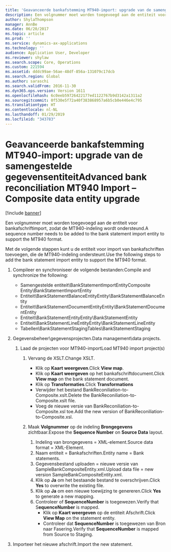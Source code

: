 ```yaml
---
title: 'Geavanceerde bankafstemming MT940-import: upgrade van de samengestelde gegevensentiteit'
description: Een volgnummer moet worden toegevoegd aan de entiteit voor bankafschriftimport, zodat de MT940-indeling wordt ondersteund.
author: ShylaThompson
manager: AnnBe
ms.date: 06/20/2017
ms.topic: article
ms.prod: ''
ms.service: dynamics-ax-applications
ms.technology: ''
audience: Application User, Developer
ms.reviewer: shylaw
ms.search.scope: Core, Operations
ms.custom: 221594
ms.assetid: dddc99ae-56ae-48df-856a-131079c17dcb
ms.search.region: Global
ms.author: saraschi
ms.search.validFrom: 2016-11-30
ms.dyn365.ops.version: Version 1611
ms.openlocfilehash: 6c0eeb59726422177ed1122767b9d3142a1311a2
ms.sourcegitcommit: 0f530e5f72a40f383868957a6b5cb0e446e4c795
ms.translationtype: HT
ms.contentlocale: nl-NL
ms.lasthandoff: 01/29/2019
ms.locfileid: "343783"
---
```

# <a name="advanced-bank-reconciliation-mt940-import--composite-data-entity-upgrade"></a><span data-ttu-id="48184-103">Geavanceerde bankafstemming MT940-import: upgrade van de samengestelde gegevensentiteit</span><span class="sxs-lookup"><span data-stu-id="48184-103">Advanced bank reconciliation MT940 Import – Composite data entity upgrade</span></span>

[!include [banner](../includes/banner.md)]

<span data-ttu-id="48184-104">Een volgnummer moet worden toegevoegd aan de entiteit voor bankafschriftimport, zodat de MT940-indeling wordt ondersteund.</span><span class="sxs-lookup"><span data-stu-id="48184-104">A sequence number needs to be added to the bank statement import entity to support the MT940 format.</span></span> 

<span data-ttu-id="48184-105">Met de volgende stappen kunt u de entiteit voor import van bankafschriften toevoegen, die de MT940-indeling ondersteunt.</span><span class="sxs-lookup"><span data-stu-id="48184-105">Use the following steps to add the bank statement import entity to support the MT940 format.</span></span>

1.  <span data-ttu-id="48184-106">Compileer en synchroniseer de volgende bestanden:</span><span class="sxs-lookup"><span data-stu-id="48184-106">Compile and synchronize the following:</span></span>
    -   <span data-ttu-id="48184-107">Samengestelde entiteit\\BankStatementImportEntity</span><span class="sxs-lookup"><span data-stu-id="48184-107">Composite Entity\\BankStatementImportEntity</span></span>
    -   <span data-ttu-id="48184-108">Entiteit\\BankStatementBalanceEntity</span><span class="sxs-lookup"><span data-stu-id="48184-108">Entity\\BankStatementBalanceEntity</span></span>
    -   <span data-ttu-id="48184-109">Entiteit\\BankStatementDocumentEntity</span><span class="sxs-lookup"><span data-stu-id="48184-109">Entity\\BankStatementDocumentEntity</span></span>
    -   <span data-ttu-id="48184-110">Entiteit\\BankStatementEntity</span><span class="sxs-lookup"><span data-stu-id="48184-110">Entity\\BankStatementEntity</span></span>
    -   <span data-ttu-id="48184-111">Entiteit\\BankStatementLineEntity</span><span class="sxs-lookup"><span data-stu-id="48184-111">Entity\\BankStatementLineEntity</span></span>
    -   <span data-ttu-id="48184-112">Tabellen\\BankStatementStaging</span><span class="sxs-lookup"><span data-stu-id="48184-112">Tables\\BankStatementStaging</span></span>

2.  <span data-ttu-id="48184-113">Gegevensbeheer\\gegevensprojecten.</span><span class="sxs-lookup"><span data-stu-id="48184-113">Data management\\data projects.</span></span>
    1.  <span data-ttu-id="48184-114">Laad de projecten voor MT940-import</span><span class="sxs-lookup"><span data-stu-id="48184-114">Load MT940 import project(s)</span></span>
        1.  <span data-ttu-id="48184-115">Vervang de XSLT.</span><span class="sxs-lookup"><span data-stu-id="48184-115">Change XSLT.</span></span>
            -   <span data-ttu-id="48184-116">Klik op **Kaart weergeven**.</span><span class="sxs-lookup"><span data-stu-id="48184-116">Click **View map**.</span></span>
            -   <span data-ttu-id="48184-117">Klik op **Kaart weergeven** op het bankafschriftdocument.</span><span class="sxs-lookup"><span data-stu-id="48184-117">Click **View map** on the bank statement document.</span></span>
            -   <span data-ttu-id="48184-118">Klik op **Transformaties**.</span><span class="sxs-lookup"><span data-stu-id="48184-118">Click **Transformations**</span></span>
            -   <span data-ttu-id="48184-119">Verwijder het bestand BankReconiliation-to-Composite.xslt.</span><span class="sxs-lookup"><span data-stu-id="48184-119">Delete the BankReconiliation-to-Composite.xslt file.</span></span>
            -   <span data-ttu-id="48184-120">Voeg de nieuwe versie van BankReconiliation-to-Composite.xsl toe.</span><span class="sxs-lookup"><span data-stu-id="48184-120">Add the new version of BankReconiliation-to-Composite.xsl.</span></span>

        2.  <span data-ttu-id="48184-121">Maak **Volgnummer** op de indeling **Brongegevens** zichtbaar.</span><span class="sxs-lookup"><span data-stu-id="48184-121">Expose the **Sequence Number** on **Source Data** layout.</span></span>
            1.  <span data-ttu-id="48184-122">Indeling van brongegevens = XML-element.</span><span class="sxs-lookup"><span data-stu-id="48184-122">Source data format = XML-Element.</span></span>
            2.  <span data-ttu-id="48184-123">Naam entiteit = Bankafschriften.</span><span class="sxs-lookup"><span data-stu-id="48184-123">Entity name = Bank statements.</span></span>
            3.  <span data-ttu-id="48184-124">Gegevensbestand uploaden = nieuwe versie van SampleBankCompositeEntity.xml.</span><span class="sxs-lookup"><span data-stu-id="48184-124">Upload data file = new version SampleBankCompositeEntity.xml.</span></span>
            4.  <span data-ttu-id="48184-125">Klik op **Ja** om het bestaande bestand te overschrijven.</span><span class="sxs-lookup"><span data-stu-id="48184-125">Click **Yes** to overwrite the existing file.</span></span>
            5.  <span data-ttu-id="48184-126">Klik op **Ja** om een nieuwe toewijzing te genereren.</span><span class="sxs-lookup"><span data-stu-id="48184-126">Click **Yes** to generate a new mapping.</span></span>
            6.  <span data-ttu-id="48184-127">Controleer of **SequenceNumber** is toegewezen.</span><span class="sxs-lookup"><span data-stu-id="48184-127">Verify that S**equenceNumber** is mapped.</span></span>
                -   <span data-ttu-id="48184-128">Klik op **Kaart weergeven** op de entiteit Afschrift.</span><span class="sxs-lookup"><span data-stu-id="48184-128">Click **View Map** on the statement entity.</span></span>
                -   <span data-ttu-id="48184-129">Controleer dat **SequenceNumber** is toegewezen van Bron naar Fasering.</span><span class="sxs-lookup"><span data-stu-id="48184-129">Verify that **SequenceNumber** is mapped from Source to Staging.</span></span>

3.  <span data-ttu-id="48184-130">Importeer het nieuwe afschrift.</span><span class="sxs-lookup"><span data-stu-id="48184-130">Import the new statement.</span></span>




